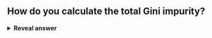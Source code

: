 ## How do you calculate the total Gini impurity?
<details>
<summary><b>Reveal answer</b></summary>
Take the average of Gini impurities for the leaves.<br><br><br>total Lg, you times them all via a weighted sum<br><br><img src="../../../../../media/paste-b49c8173d32302f205f6635765862ba195d4c737.jpg">
</details>
